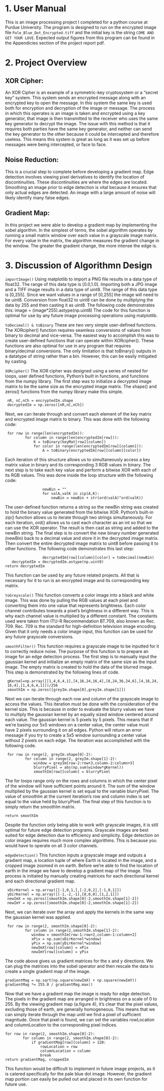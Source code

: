 # 1. User Manual 

This is an image processing project I completed for a python course at Purdue University. The program is designed to run on the encrypted image file `Pale_Blue_Dot_Encrypted.tiff` and the initial key is the string `COME AND GET YOUR LOVE`. Expected output figures from this program can be found in the Appendicies section of the project report pdf. 

# 2. Project Overview

## XOR Cipher:
An XOR Cipher is an example of a symmetric-key cryptosystem or a “secret key” system. This system sends an encrypted message along with an encrypted key to open the message. In this system the same key is used both for encryption and decryption of the image or message. The process in which this operates is an image is taken and encrypted using a key generator, that image is then transmitted to the receiver who uses the same key generator to decrypt the image. The issue with this method is that it requires both parties have the same key generator, and neither can send the key generator to the other because it could be intercepted and therefore useless. This means this system is great as long as it was set up before messages were being intercepted, or face to face.

## Noise Reduction:
This is a crucial step to complete before developing a gradient map. Edge detection involves viewing pixel derivatives to identify the location of discontinuities. These discontinuities are where the edges are located. Smoothing an image prior to edge detection is vital because it ensures that only actual edges are detected. An image with a large amount of noise will likely identify many false edges.

## Gradient Map:
In this project we were able to develop a gradient map by implementing the sobel algorithm. In the simplest of terms, the sobel algorithm operates by running a small matrix window over each value in a grayscale image matrix. For every value in the matrix, the algorithm measures the gradient change in the window. The greater the gradient change, the more intense the edge is.

# 3. Discussion of Algorithmn Design

`importImage()`
Using matplotlib to import a PNG file results in a data type of float32. The range of this data type is [0.0,1.0]. Importing both a JPG image and a TIFF image results in a data type of uint8. The range of this data type is [0,255]. Since we want values in a range of [0,255] the image will need to be uint8. Conversion from float32 to uint8 can be done by multiplying the data by 255 and then casting it as uint8. The following code demonstrates this:
image = (image*255).astype(np.uint8) 
The code for this function is optimal for use by any future image processing operations
using matplotlib.

`toDecimal() & toBinary`
These are two very simple user-defined functions. The XORcipher() function requires seamless conversions of values from binary to decimal and vice-versa. The easiest way to accomplish this was to create user-defined functions that can operate within XORcipher(). These functions are also optimal for use in any program that requires binary/decimal conversions. The only limitation is that toBinary() outputs in a datatype of string rather than a bin. However, this can be easily mitigated by casting.

`XORcipher()`
The XOR cipher was designed using a series of nested for loops, user defined functions, Python’s built in functions, and functions from the numpy library. The first step was to initialize a decrypted image matrix to be the same size as the encrypted image matrix. The shape() and zeros() functions from the numpy library make this simple.
```
 nR, nC,nCh = encryptedIm.shape
 decryptedIm = np.zeros([nR,nC,nCh])
 ```
Next, we can iterate through and convert each element of the key matrix and encrypted image matrix to binary. This was done with the following code:
```
 for row in range(len(encryptedIm)):
         for column in range(len(encryptedIm[row])):
             K = toBinary(keyMat[row][column])
             for color in range(len(encryptedIm[row][column])):
                 A = toBinary(encryptedIm[row][column][color])
```
Each iteration of this structure allows us to simultaneously access a key matrix value in binary and its corresponding 3 RGB values in binary. The next step is to take each key value and perform a bitwise XOR with each of its RGB values. This was done inside the loop structure with the following code:
```
                 newBin = ""
                 for valA,valK in zip(A,K):
                     newBin = newBin + str(ord(valA)^ord(valK))
```
The user-defined function returns a string so the newBin string was created to hold the binary value generated from the bitwise XOR. Python’s built-in zip() function allows us to iterate through two strings simultaneously. For each iteration, ord() allows us to cast each character as an int so that we can use the XOR operator. The result is then cast as string and added to the newBin string. The final step is to convert the new binary number generated (newBin) back to a decimal value and store it in the decrypted image matrix. Then convert the entire decrypted image matrix to uint8 before passing it to other functions. The following code demonstrates this last step:
```
                 decryptedIm[row][column][color] = toDecimal(newBin)
   decryptedIm = decryptedIm.astype(np.uint8)
return decryptedIm
```
This function can be used by any future related projects. All that is necessary for it to
run is an encrypted image and its corresponding key matrix.

`toGreyscale()`
This function converts a color image into a black and white image. This was done by pulling the RGB values at each pixel and converting them into one value that represents brightness. Each color channel contributes towards a pixel’s brightness in a different way. This is why each channel value is multiplied by a different constant. The constants used were taken from ITU-R Recommendation BT.709, also known as Rec. 709. Rec. 709 is the standard for high-definition television image encoding. Given that it only needs a color image input, this function can be used for any future grayscale conversions.

`smoothFilter()`
This function requires a grayscale image to be inputted for it to correctly reduce noise. The purpose of this function is to prepare an image for an edge detection process. The first step is to manually input the gaussian kernel and initialize an empty matrix of the same size as the input image. The empty matrix is created to hold the data of the blurred image. This step is demonstrated by the following lines of code.
```
 gKernel=np.array([[1,4,6,4,1],[4,16,24,16,4],[6,24,36,24,6],[4,16,24,
 16,4],[1,4,6,4,1]])/256
 smoothIm = np.zeros([greyIm.shape[0],greyIm.shape[1]])
 ```
Next we can iterate through each row and column of the grayscale image to access the values. This iteration must be done with the consideration of the kernel size. This is because in order to evaluate the blurry values we have to multiply the gaussian kernel by an equally sized window centered around each value. The gaussian kernel is 5 pixels by 5 pixels. This means that if we’re basing our 5x5 windows on a center value, the center value must have 2 pixels surrounding it on all edges. Python will return an error message if you try to create a 5x5 window surrounding a center value without 2 pixels on each edge. The iteration was accomplished with the following code.
```
 for row in range(2, greyIm.shape[0]-2):
         for column in range(2, greyIm.shape[1]-2):
             window = greyIm[row-2:row+3,column-2:column+3]
             blurryPixel = abs(np.sum(window*gKernel))
             smoothIm[row][column] = blurryPixel
```
The for loops range only on the rows and columns in which the center pixel of the window will have sufficient points around it. The sum of the window multiplied by the gaussian kernel is set equal to the variable blurryPixel. The value of smoothIm at the current iteration’s row and column index is set equal to the value held by blurryPixel. The final step of this function is to simply return the smoothIm matrix.
```
return smoothIm
```
Despite the function only being able to work with grayscale images, it is still optimal for future edge detection programs. Grayscale images are best suited for edge detection due to efficiency and simplicity. Edge detection on color images requires much more complex algorithms. This is because you would have to operate on all 3 color channels.

`edgeDetection()`
This function inputs a grayscale image and outputs a gradient map, a location tuple of where Earth is located in the image, and a cropped image zoomed in on earth. Before we’re able to find the location of earth in the image we have to develop a gradient map of the image. This process is initiated by manually creating matrices for each directional kernel and each directional gradient map.
```
 xDirKernel = np.array([[-1,0,1,],[-2,0,2],[-1,0,1]])
 yDirKernel = np.array([[-1,-2,-1],[0,0,0],[1,2,1]])
 newImX = np.zeros([smoothIm.shape[0]-2,smoothIm.shape[1]-2])
 newImY = np.zeros([smoothIm.shape[0]-2,smoothIm.shape[1]-2])
```
Next, we can iterate over the array and apply the kernels in the same way the gaussian kernel was applied.
```
 for row in range(2, smoothIm.shape[0]-2):
         for column in range(2,smoothIm.shape[1]-2):
            window = smoothIm[row-1:row+2,column-1:column+2]
            xPix = np.sum(xDirKernel*window)
            yPix = np.sum(yDirKernel*window)
            newImX[row][column] = xPix
            newImY[row][column] = yPix
```
The code above gives us gradient matrices for the x and y directions. We can plug the matrices into the sobel operator and then rescale the data to create a single gradient map of the image.
 ```
 gradientMag = np.sqrt(np.square(newImX) + np.square(newImY))
 gradientMag *= 255.0 / gradientMag.max()
```
Now that we have a gradient map the image is ready for edge detection. The pixels in the gradient map are arranged in brightness on a scale of 0 to 255. By the viewing gradient map (a.figure 4), it’s clear that the pixel values, excluding those of earth, are generally homogeneous. This means that we can simply iterate through the map until we find a pixel of sufficient magnitude. Once that pixel is found, we can set the variables rowLocation and columnLocation to the corresponding pixel indices.
```
for row in range(2, smoothIm.shape[0]-2):
        for column in range(2, smoothIm.shape[0]-2):
            if gradientMag[row][column] > 120:
                rowLocation = row
                columnLocation = column
                break
return gradientMag, croppedIm
```
This function would be difficult to implement in future image projects, as it is catered specifically for the pale blue dot image. However, the gradient map portion can easily be pulled out and placed in its own function for future use.
